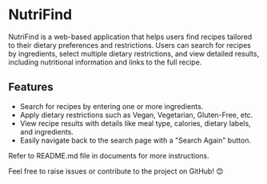 # NutriFind

NutriFind is a web-based application that helps users find recipes tailored to their dietary preferences and restrictions. Users can search for recipes by ingredients, select multiple dietary restrictions, and view detailed results, including nutritional information and links to the full recipe.

## Features
- Search for recipes by entering one or more ingredients.
- Apply dietary restrictions such as Vegan, Vegetarian, Gluten-Free, etc.
- View recipe results with details like meal type, calories, dietary labels, and ingredients.
- Easily navigate back to the search page with a "Search Again" button.

Refer to README.md file in documents for more instructions.

Feel free to raise issues or contribute to the project on GitHub! 😊

